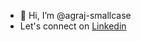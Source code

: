 - 👋 Hi, I’m @agraj-smallcase
- Let's connect on [Linkedin](https://www.linkedin.com/in/agrajagrawal/) 

<!---
agraj-smallcase/agraj-smallcase is a ✨ special ✨ repository because its `README.md` (this file) appears on your GitHub profile.
You can click the Preview link to take a look at your changes.
--->
